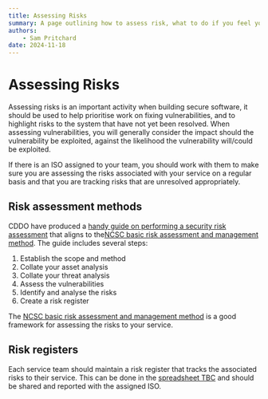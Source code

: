 ```yaml
---
title: Assessing Risks
summary: A page outlining how to assess risk, what to do if you feel you are unable to mitigate an issue, and how to record risks.
authors:
    - Sam Pritchard
date: 2024-11-18
---
```


# Assessing Risks
Assessing risks is an important activity when building secure software, it should be used to help prioritise work on fixing vulnerabilities, and to highlight risks to the system that have not yet been resolved. When assessing vulnerabilities, you will generally consider the impact should the vulnerability be exploited, against the likelihood the vulnerability will/could be exploited.

If there is an ISO assigned to your team, you should work with them to make sure you are assessing the risks associated with your service on a regular basis and that you are tracking risks that are unresolved appropriately.


## Risk assessment methods
CDDO have produced a [handy guide on performing a security risk assessment](https://www.security.gov.uk/policy-and-guidance/secure-by-design/activities/performing-a-security-risk-assessment/) that aligns to the[NCSC basic risk assessment and management method](https://www.ncsc.gov.uk/collection/risk-management/a-basic-risk-assessment-and-management-method). The guide includes several steps:

1. Establish the scope and method
2. Collate your asset analysis
3. Collate your threat analysis
4. Assess the vulnerabilities
5. Identify and analyse the risks
6. Create a risk register


The [NCSC basic risk assessment and management method](https://www.ncsc.gov.uk/collection/risk-management/a-basic-risk-assessment-and-management-method) is a good framework for assessing the risks to your service.


## Risk registers
Each service team should maintain a risk register that tracks the associated risks to their service. This can be done in the [spreadsheet TBC]() and should be shared and reported with the assigned ISO.